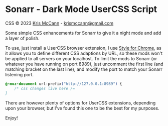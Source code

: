 # Sonarr - Dark Mode UserCSS Script

CSS &copy; 2023 [Kris McCann](https://github.com/AJCrowley) - [krismccann@gmail.com](mailto:krismccann@gmail.com)

Some simple CSS enhancements for Sonarr to give it a night mode and add a layer of polish.

To use, just install a UserCSS browser extension, I use [Style for Chrome](https://chrome.google.com/webstore/detail/stylus/clngdbkpkpeebahjckkjfobafhncgmne), as it allows you to define different CSS adaptions by URL, so these mods won't be applied to all servers on your localhost. To limit the mods to Sonarr (or whatever you have running on port 8989), just uncomment the first line (and matching bracket on the last line), and modify the port to match your Sonarr listening port.
```css
@-moz-document url-prefix("http://127.0.0.1:8989") {
	/* css changes live here /=
}
```

There are however plenty of options for UserCSS extensions, depending upon your browser, but I've found this one to be the best for my purposes.

Enjoy!